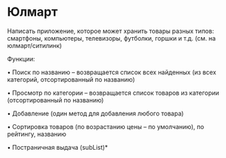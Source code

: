 # Юлмарт

Написать приложение, которое может хранить товары разных типов: смартфоны, компьютеры,
телевизоры, футболки, горшки и т.д. (см. на юлмарт/ситилинк)

Функции:

• Поиск по названию – возвращается список всех найденных (из всех категорий,
отсортированный по названию)

• Просмотр по категории – возвращается список товаров из категории (отсортированный по
названию)

• Добавление (один метод для добавления любого товара)

• Сортировка товаров (по возрастанию цены – по умолчанию), по рейтингу, названию

• Постраничная выдача (subList)*